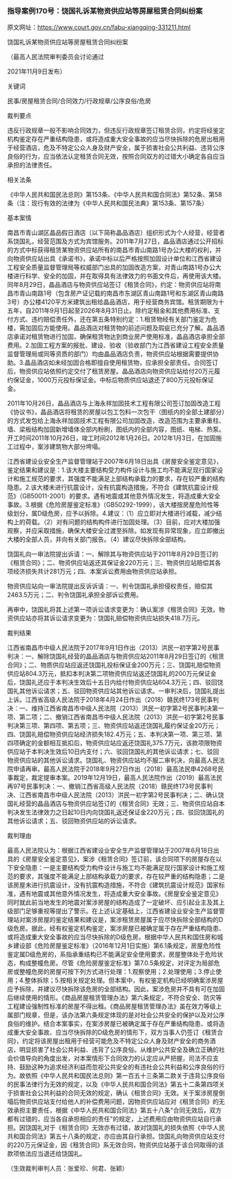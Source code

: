 ### 指导案例170号：饶国礼诉某物资供应站等房屋租赁合同纠纷案
原文网址：https://www.court.gov.cn/fabu-xiangqing-331211.html

饶国礼诉某物资供应站等房屋租赁合同纠纷案

（最高人民法院审判委员会讨论通过

2021年11月9日发布）

关键词

民事/房屋租赁合同/合同效力/行政规章/公序良俗/危房

裁判要点

违反行政规章一般不影响合同效力，但违反行政规章签订租赁合同，约定将经鉴定机构鉴定存在严重结构隐患，或将造成重大安全事故的应当尽快拆除的危房出租用于经营酒店，危及不特定公众人身及财产安全，属于损害社会公共利益、违背公序良俗的行为，应当依法认定租赁合同无效，按照合同双方的过错大小确定各自应当承担的法律责任。

相关法条

《中华人民共和国民法总则》第153条、《中华人民共和国合同法》第52条、第58条（注：现行有效的法律为《中华人民共和国民法典》第153条、第157条）

基本案情

南昌市青山湖区晶品假日酒店（以下简称晶品酒店）组织形式为个人经营，经营者系饶国礼，经营范围及方式为宾馆服务。2011年7月27日，晶品酒店通过公开招标的方式中标获得租赁某物资供应站所有的南昌市青山南路1号办公大楼的权利，并向物资供应站出具《承诺书》，承诺中标以后严格按照加固设计单位和江西省建设工程安全质量监督管理局等权威部门出具的加固改造方案，对青山南路1号办公大楼进行科学、安全的加固，并在取得具有法律效力的书面文件后，再使用该大楼。同年8月29日，晶品酒店与物资供应站签订《租赁合同》，约定：物资供应站将南昌市青山南路1号（包含房产证记载的南昌市东湖区青山南路1号和东湖区青山南路3号）办公楼4120平方米建筑出租给晶品酒店，用于经营商务宾馆。租赁期限为十五年，自2011年9月1日起至2026年8月31日止。除约定租金和其他费用标准、支付方式、违约赔偿责任外，还在第五条特别约定：1.租赁物经有关部门鉴定为危楼，需加固后方能使用。晶品酒店对租赁物的前述问题及瑕疵已充分了解。晶品酒店承诺对租赁物进行加固，确保租赁物达到商业房产使用标准，晶品酒店承担全部费用。2.加固工程方案的报批、建设、验收（验收部门为江西省建设工程安全质量监督管理局或同等资质的部门）均由晶品酒店负责，物资供应站根据需要提供协助。3.晶品酒店如未经加固合格即擅自使用租赁物，应承担全部责任。合同签订后，物资供应站依照约定交付了租赁房屋。晶品酒店向物资供应站给付20万元履约保证金，1000万元投标保证金。中标后物质供应站退还了800万元投标保证金。

2011年10月26日，晶品酒店与上海永祥加固技术工程有限公司签订加固改造工程《协议书》，晶品酒店将租赁的房屋以包工包料一次包干（图纸内的全部土建部分）的方式发包给上海永祥加固技术工程有限公司加固改造，改造范围为主要承重柱、墙、梁板结构加固新增墙体全部内粉刷，图纸内的全部内容，图纸、电梯、热泵。开工时间2011年10月26日，竣工时间2012年1月26日。2012年1月3日，在加固施工过程中，案涉建筑物大部分垮塌。

江西省建设业安全生产监督管理站于2007年6月18日出具《房屋安全鉴定意见》，鉴定结果和建议是：1.该大楼主要结构受力构件设计与施工均不能满足现行国家设计和施工规范的要求，其强度不能满足上部结构承载力的要求，存在较严重的结构隐患。2.该大楼未进行抗震设计，没有抗震构造措施，不符合《建筑抗震设计规范》（GB50011-2001）的要求。遇有地震或其他意外情况发生，将造成重大安全事故。3.根据《危险房屋鉴定标准》（GB50292-1999），该大楼按房屋危险性等级划分，属D级危房，应予以拆除。4.建议：（1）应立即对大楼进行减载，减少结构上的荷载。（2）对有问题的结构构件进行加固处理。（3）目前，应对大楼加强观察，并应采取措施，确保大楼安全过渡至拆除。如发现有异常现象，应立即撤出大楼的全部人员，并向有关部门报告。（4）建议尽快拆除全部结构。

饶国礼向一审法院提出诉请：一、解除其与物资供应站于2011年8月29日签订的《租赁合同》；二、物资供应站返还其保证金220万元；三、物资供应站赔偿其各项经济损失共计281万元；四、本案诉讼费用由物资供应站承担。

物资供应站向一审法院提出反诉诉请：一、判令饶国礼承担侵权责任，赔偿其2463.5万元；二、判令饶国礼承担全部诉讼费用。

再审中，饶国礼将其上述第一项诉讼请求变更为：确认案涉《租赁合同》无效。物资供应站亦将其诉讼请求变更为：饶国礼赔偿物资供应站损失418.7万元。

裁判结果

江西省南昌市中级人民法院于2017年9月1日作出（2013）洪民一初字第2号民事判决：一、解除饶国礼经营的晶品酒店与物资供应站2011年8月29日签订的《租赁合同》；二、物质供应站应返还饶国礼投标保证金200万元；三、饶国礼赔偿物资供应站804.3万元，抵扣本判决第二项物资供应站返还饶国礼的200万元保证金后，饶国礼还应于本判决生效后十五日内给付物资供应站604.3万元；四、驳回饶国礼其他诉讼请求；五、驳回物资供应站其他诉讼请求。一审判决后，饶国礼提出上诉。江西省高级人民法院于2018年4月24日作出（2018）赣民终173号民事判决：一、维持江西省南昌市中级人民法院（2013）洪民一初字第2号民事判决第一项、第二项；二、撤销江西省南昌市中级人民法院（2013）洪民一初字第2号民事判决第三项、第四项、第五项；三、物资供应站返还饶国礼履约保证金20万元；四、饶国礼赔偿物资供应站经济损失182.4万元；五、本判决第一项、第三项、第四项确定的金额相互抵扣后，物资供应站应返还饶国礼375.7万元，该款项限物资供应站于本判决生效后10日内支付；六、驳回饶国礼的其他诉讼请求；七、驳回物资供应站的其他诉讼请求。饶国礼、物资供应站均不服二审判决，向最高人民法院申请再审。最高人民法院于2018年9月27日作出（2018）最高法民申4268号民事裁定，裁定提审本案。2019年12月19日，最高人民法院作出（2019）最高法民再97号民事判决：一、撤销江西省高级人民法院（2018）赣民终173号民事判决、江西省南昌市中级人民法院（2013）洪民一初字第2号民事判决；二、确认饶国礼经营的晶品酒店与物资供应站签订的《租赁合同》无效；三、物资供应站自本判决发生法律效力之日起10日内向饶国礼返还保证金220万元；四、驳回饶国礼的其他诉讼请求；五、驳回物资供应站的诉讼请求。

裁判理由

最高人民法院认为：根据江西省建设业安全生产监督管理站于2007年6月18日出具的《房屋安全鉴定意见》，案涉《租赁合同》签订前，该合同项下的房屋存在以下安全隐患：一是主要结构受力构件设计与施工均不能满足现行国家设计和施工规范的要求，其强度不能满足上部结构承载力的要求，存在较严重的结构隐患；二是该房屋未进行抗震设计，没有抗震构造措施，不符合《建筑抗震设计规范》国家标准，遇有地震或其他意外情况发生，将造成重大安全事故。《房屋安全鉴定意见》同时就此前当地发生的地震对案涉房屋的结构造成了一定破坏、应引起业主及其上级部门足够重视等提出了警示。在上述认定基础上，江西省建设业安全生产监督管理站对案涉房屋的鉴定结果和建议是，案涉租赁房屋属于应尽快拆除全部结构的D级危房。据此，经有权鉴定机构鉴定，案涉房屋已被确定属于存在严重结构隐患、或将造成重大安全事故的应当尽快拆除的D级危房。根据中华人民共和国住房和城乡建设部《危险房屋鉴定标准》（2016年12月1日实施）第6.1条规定，房屋危险性鉴定属D级危房的，系指承重结构已不能满足安全使用要求，房屋整体处于危险状态，构成整幢危房。尽管《危险房屋鉴定标准》第7.0.5条规定，对评定为局部危房或整幢危房的房屋可按下列方式进行处理：1.观察使用；2.处理使用；3.停止使用；4.整体拆除；5.按相关规定处理。但本案中，有权鉴定机构已经明确案涉房屋应予拆除，并建议尽快拆除该危房的全部结构。因此，案涉危房并不具有可在加固后继续使用的情形。《商品房屋租赁管理办法》第六条规定，不符合安全、防灾等工程建设强制性标准的房屋不得出租。《商品房屋租赁管理办法》虽在效力等级上属部门规章，但是，该办法第六条规定体现的是对社会公共安全的保护以及对公序良俗的维护。结合本案事实，在案涉房屋已被确定属于存在严重结构隐患、或将造成重大安全事故、应当尽快拆除的D级危房的情形下，双方当事人仍签订《租赁合同》，约定将该房屋出租用于经营可能危及不特定公众人身及财产安全的商务酒店，明显损害了社会公共利益、违背了公序良俗。从维护公共安全及确立正确的社会价值导向的角度出发，对本案情形下合同效力的认定应从严把握，司法不应支持、鼓励这种为追求经济利益而忽视公共安全的有违社会公共利益和公序良俗的行为。故依照《中华人民共和国民法总则》第一百五十三条第二款关于违背公序良俗的民事法律行为无效的规定，以及《中华人民共和国合同法》第五十二条第四项关于损害社会公共利益的合同无效的规定，确认《租赁合同》无效。关于案涉房屋倒塌后物资供应站支付给他人的补偿费用问题，因物资供应站应对《租赁合同》的无效承担主要责任，根据《中华人民共和国合同法》第五十八条"合同无效后，双方都有过错的，应当各自承担相应的责任"的规定，上述费用应由物资供应站自行承担。因饶国礼对于《租赁合同》无效亦有过错，故对饶国礼的损失依照《中华人民共和国合同法》第五十八条的规定，亦应由其自行承担。饶国礼向物资供应站支付的220万元保证金，因《租赁合同》系无效合同，物资供应站基于该合同取得的该款项依法应当退还给饶国礼。

（生效裁判审判人员：张爱珍、何君、张颖）
